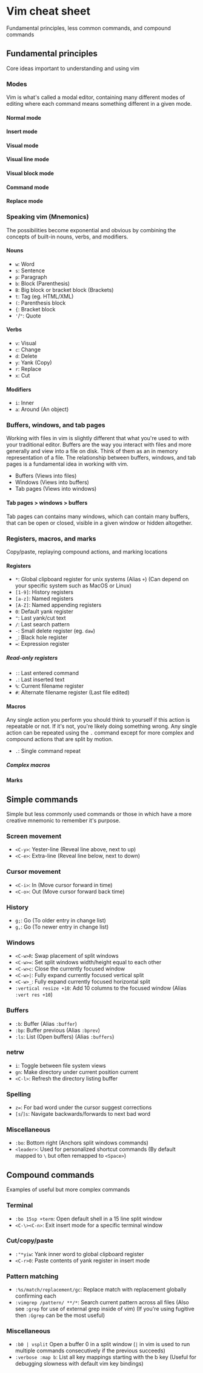# Vim cheat sheet

Fundamental principles, less common commands, and compound commands


## Fundamental principles
Core ideas important to understanding and using vim

### Modes
Vim is what's called a modal editor, containing many different modes
of editing where each command means something different in a given mode.

#### Normal mode
#### Insert mode
#### Visual mode
#### Visual line mode
#### Visual block mode
#### Command mode
#### Replace mode

### Speaking vim (Mnemonics)
The possibilities become exponential and obvious by combining
the concepts of built-in nouns, verbs, and modifiers.

#### Nouns
* `w`: Word
* `s`: Sentence
* `p`: Paragraph
* `b`: Block (Parenthesis)
* `B`: Big block or bracket block (Brackets)
* `t`: Tag (eg. HTML/XML)
* `(`: Parenthesis block
* `{`: Bracket block
* `'`/`"`: Quote

#### Verbs
* `v`: Visual
* `c`: Change
* `d`: Delete
* `y`: Yank (Copy)
* `r`: Replace
* `x`: Cut

#### Modifiers
* `i`: Inner
* `a`: Around (An object)

### Buffers, windows, and tab pages
Working with files in vim is slightly different that what you're used
to with your traditional editor. Buffers are the way you interact with
files and more generally and view into a file on disk. Think of them
as an in memory representation of a file. The relationship between buffers,
windows, and tab pages is a fundamental idea in working with vim.

* Buffers (Views into files)
* Windows (Views into buffers)
* Tab pages (Views into windows)

#### Tab pages > windows > buffers
Tab pages can contains many windows, which can contain many buffers,
that can be open or closed, visible in a given window or hidden altogether.

### Registers, macros, and marks
Copy/paste, replaying compound actions, and marking locations

#### Registers
* `*`: Global clipboard register for unix systems (Alias `+`)
(Can depend on your specific system such as MacOS or Linux)
* `[1-9]`: History registers
* `[a-z]`: Named registers
* `[A-Z]`: Named appending registers
* `0`: Default yank register
* `"`: Last yank/cut text
* `/`: Last search pattern
* `-`: Small delete register (eg. `daw`)
* `_`: Black hole register
* `=`: Expression register

##### Read-only registers
* `:`: Last entered command
* `.`: Last inserted text
* `%`: Current filename register
* `#`: Alternate filename register (Last file edited)

#### Macros
Any single action you perform you should think to yourself if this action
is repeatable or not. If it's not, you're likely doing something wrong.
Any single action can be repeated using the `.` command except for more
complex and compound actions that are split by motion.

* `.`: Single command repeat

##### Complex macros

#### Marks

## Simple commands
Simple but less commonly used commands or those in which have a
more creative mnemonic to remember it's purpose.

### Screen movement
* `<C-y>`: Yester-line (Reveal line above, next to up)
* `<C-e>`: Extra-line (Reveal line below, next to down)

### Cursor movement
* `<C-i>`: In (Move cursor forward in time)
* `<C-o>`: Out (Move cursor forward back time)

### History
* `g;`: Go (To older entry in change list)
* `g,`: Go (To newer entry in change list)

### Windows
* `<C-w>R`: Swap placement of split windows
* `<C-w>=`: Set split windows width/height equal to each other
* `<C-w>c`: Close the currently focused window
* `<C-w>|`: Fully expand currently focused vertical split
* `<C-w>_`: Fully expand currently focused horizontal split
* `:vertical resize +10`: Add 10 columns to the focused window (Alias `:vert res +10`)

### Buffers
* `:b`: Buffer (Alias `:buffer`)
* `:bp`: Buffer previous (Alias `:bprev`)
* `:ls`: List (Open buffers) (Alias `:buffers`)

### netrw
* `i`: Toggle between file system views
* `gn`: Make directory under current position current
* `<C-l>`: Refresh the directory listing buffer

### Spelling
* `z=`: For bad word under the cursor suggest corrections
* `[s`/`]s`: Navigate backwards/forwards to next bad word

### Miscellaneous
* `:bo`: Bottom right (Anchors split windows commands)
* `<leader>`: Used for personalized shortcut commands
(By default mapped to `\` but often remapped to `<Space>`)


## Compound commands
Examples of useful but more complex commands

### Terminal
* `:bo 15sp +term`: Open default shell in a 15 line split window
* `<C-\><C-n>`: Exit insert mode for a specific terminal window

### Cut/copy/paste
* `:"*yiw`: Yank inner word to global clipboard register
* `<C-r>0`: Paste contents of yank register in insert mode

### Pattern matching
* `:%s/match/replacement/gc`: Replace match with replacement globally confirming each
* `:vimgrep /pattern/ **/*`: Search current pattern across all files
(Also see `:grep` for use of external grep inside of vim)
(If you're using fugitive then `:Ggrep` can be the most useful)

### Miscellaneous
* `:b0 | vsplit` Open a buffer 0 in a split window
(`|` in vim is used to run multiple commands consecutively if the previous succeeds)
* `:verbose :map b`: List all key mappings starting with the b key
(Useful for debugging slowness with default vim key bindings)
